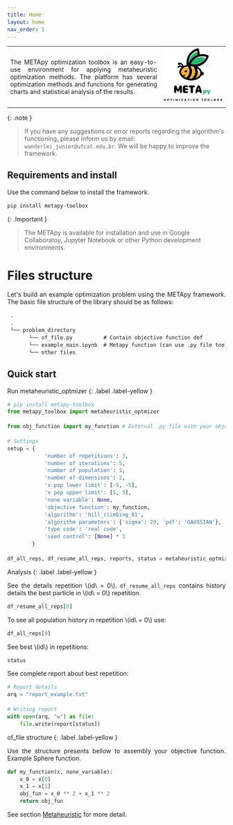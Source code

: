 ```yaml
---
title: Home
layout: home
nav_order: 1
---
```


<!--Don't delete ths script-->
<script src = "https://polyfill.io/v3/polyfill.min.js?features=es6"></script>
<script id = "MathJax-script" async src="https://cdn.jsdelivr.net/npm/mathjax@3/es5/tex-mml-chtml.js"></script>
<!--Don't delete ths script-->

<table>
  <tr>
    <td style="width:70%;">
      <p align="justify">
        The METApy optimization toolbox is an easy-to-use environment for applying metaheuristic optimization methods. The platform has several optimization methods and functions for generating charts and statistical analysis of the results.
      </p>
    </td>
    <td style="width:30%;"><img src="assets/images/logo.png"/></td>  
  </tr>
</table>  

{: .note }
> If you have any suggestions or error reports regarding the algorithm's functioning, please inform us by email: `wanderlei_junior@ufcat.edu.br`. We will be happy to improve the framework.

<h2>Requirements and install</h2>

<p align = "justify">
  Use the command below to install the framework.
</p>

```python
pip install metapy-toolbox
```

{: .Important }
> The METApy is available for installation and use in Google Collaboratoy, Jupyter Notebook or other Python development environments.

<h1>Files structure</h1>

<p align="justify">Let's build an example optimization problem using the METApy framework. The basic file structure of the library should be as follows:</p>

```cmd
 .
 .
 └── problem_directory
       └── of_file.py          # Contain objective function def
       └── example_main.ipynb  # Metapy function (can use .py file too)
       └── other files
```

<h2>Quick start</h2>

Run metaheuristic_optmizer
{: .label .label-yellow }

```python
# pip install metapy-toolbox
from metapy_toolbox import metaheuristic_optmizer

from obj_function import my_function # External .py file with your objective function

# Settings
setup = {   
            'number of repetitions': 3,
            'number of iterations': 5,
            'number of population': 1,
            'number of dimensions': 2,
            'x pop lower limit': [-5, -5],
            'x pop upper limit': [5, 5],
            'none variable': None,
            'objective function': my_function,
            'algorithm': 'hill_climbing_01',
            'algorithm parameters': {'sigma': 20, 'pdf': 'GAUSSIAN'},
            'type code': 'real code',
            'seed control': [None] * 3
        }

df_all_reps, df_resume_all_reps, reports, status = metaheuristic_optmizer(setup)
```

Analysis
{: .label .label-yellow }

<p align="justify">See the details repetition \(id\ = 0\). <code>df_resume_all_reps</code> contains history details the best particle in \(id\ = 0\) repetition.</p>

```python
df_resume_all_reps[0]
```

<p align="justify">To see all population history in repetition \(id\ = 0\) use:</p>

```python
df_all_reps[0]
```

<p align="justify">See best \(id\) in repetitions:</p>

```python
status
```

<p align="justify">See complete report about best repetition:</p>

```python
# Report details
arq = "report_example.txt"

# Writing report
with open(arq, "w") as file:
    file.write(report[status])
```

of_file structure
{: .label .label-yellow }

<p align="justify">Use the structure presents bellow to assembly your objective function. Example Sphere function.</p>

```python
def my_function(x, none_variable):
    x_0 = x[0]
    x_1 = x[1]
    obj_fun = x_0 ** 2 + x_1 ** 2
    return obj_fun
```

<p align="justify">
  See section <a href="https://wmpjrufg.github.io/METAPY/FRA_ALG_.html" target="_blank">Metaheuristic</a> for more detail.
</p>
